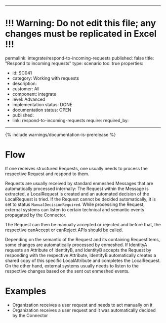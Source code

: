 ---
# !!! Warning: Do not edit this file; any changes must be replicated in Excel !!!
permalink: integrate/respond-to-incoming-requests
published: false
title: "Respond to incoming requests"
type: scenario
toc: true
properties:
  - id: SC041
  - category: Working with requests
  - description:
  - customer: All
  - component: integrate
  - level: Advanced
  - implementation status: DONE
  - documentation status: OPEN
  - published:
  - link: respond-to-incoming-requests
require:
required_by:
------ 

{% include warnings/documentation-is-prerelease %}

# Flow

If one receives structured Requests, one usually needs to process the respective Request and respond to them.

Requests are usually received by standard enmeshed Messages that are automatically processed internally: The Request within the Message is extracted, a LocalRequest is created and an automated decision of the LocalRequest is tried. If the Request cannot be decided automatically, it is set to status `ManualDecisionRequired`. While processing the Request, external systems can listen to certain technical and semantic events propagated by the Connector.

The Request can then be manually accepted or rejected and before that, the respective canAccept or canReject APIs should be called.

Depending on the semantic of the Request and its containing RequestItems, some changes are automatically processed by enmeshed. If IdentityA requests an Attribute of IdentityB, and IdentityB accepts the Request by responding with the respective Attribute, IdentityB automatically creates a shared copy of this specific LocalAttribute and completes the LocalRequest. On the other hand, external systems usually needs to listen to the respective changes based on the sent out enmeshed events.

# Examples

- Organization receives a user request and needs to act manually on it
- Organization receives a user request and it was automatically decided by the Connector
